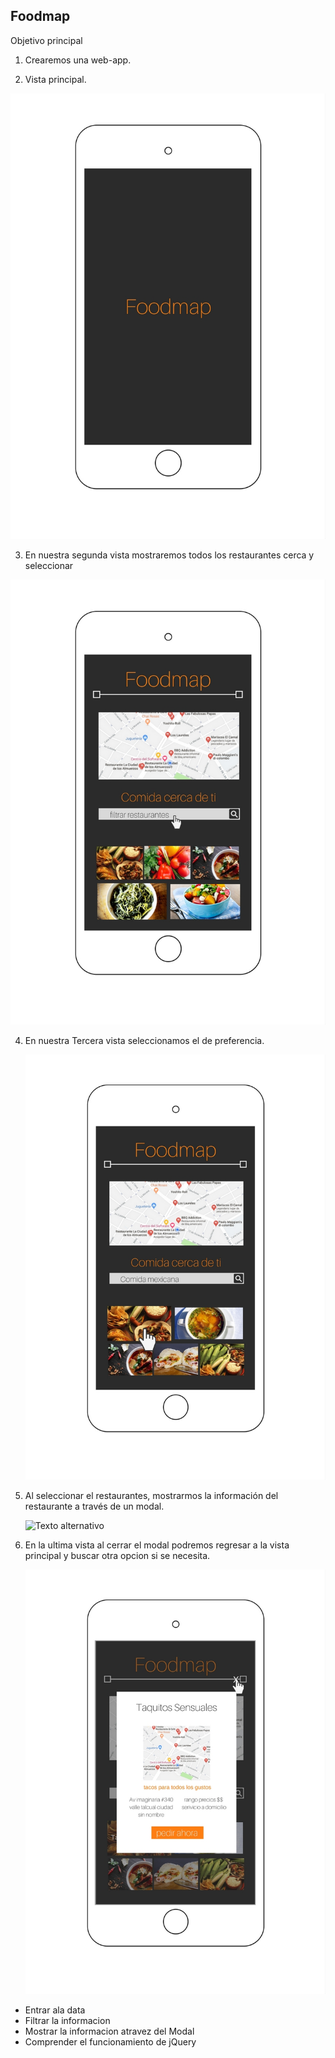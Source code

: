 ## Foodmap

Objetivo principal


1. Crearemos una web-app.

2.  Vista principal.

 ![Texto alternativo](assets/images/1.png)


3. En nuestra segunda vista mostraremos todos los restaurantes cerca y seleccionar

  ![Texto alternativo](assets/images/2.png)

4. En nuestra Tercera vista seleccionamos el de preferencia.

      ![Texto alternativo](assets/images/3.png)

5. Al seleccionar el restaurantes, mostrarmos la información del restaurante a través de un modal.

    ![Texto alternativo](assets/images/4.png)

6. En la ultima vista al cerrar el modal podremos regresar a la vista principal y buscar otra opcion si se necesita.

    ![Texto alternativo](assets/images/5.png)




- Entrar ala data
- Filtrar la informacion
- Mostrar la informacion atravez del Modal
- Comprender el funcionamiento de jQuery
